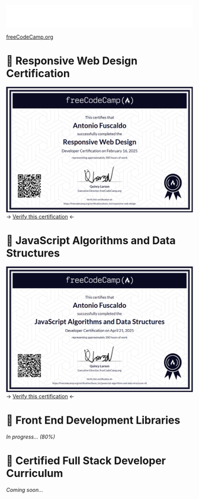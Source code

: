 ![freeCodeCamp](img/fcc_primary_large.png)

<a href="https://www.freecodecamp.org/">freeCodeCamp.org</a>

<h1>🔵 Responsive Web Design Certification</h1>

<img src="img/certification/responsive-web-design-certification.png" alt="freecodecamp responsive web design certification">
<figcaption>-> <a href="https://www.freecodecamp.org/certification/Anon_txt/responsive-web-design">Verify this certification</a> <-</figcaption>

<h1>🔵 JavaScript Algorithms and Data Structures</h1>

<img src="img/certification/javaScript-algorithms-and-data-structures-certification.png" alt="freecodecamp responsive web design certification">
<figcaption>-> <a href="https://www.freecodecamp.org/certification/Anon_txt/javascript-algorithms-and-data-structures-v8">Verify this certification</a> <-</figcaption>

<h1>🔵 Front End Development Libraries</h1>

<p><i>In progress... (80%)</i></p>

<h1>🔵 Certified Full Stack Developer Curriculum</h1>

<p><i>Coming soon...</i></p>
